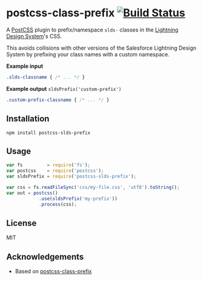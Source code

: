 # postcss-class-prefix [![Build Status](https://secure.travis-ci.org/salesforce-ux/postcss-slds-prefix.png?branch=master)](http://travis-ci.org/salesforce-ux/postcss-slds-prefix)

A [PostCSS](https://github.com/postcss/postcss) plugin to prefix/namespace `slds-` classes in the [Lightning Design System](https://www.lightningdesignsystem.com/)'s CSS.

This avoids collisions with other versions of the Salesforce Lightning Design System by prefixing your class names with a custom namespace.

__Example input__

```css
.slds-classname { /* ... */ }
```

__Example output__
`sldsPrefix('custom-prefix')`
```css
.custom-prefix-classname { /* ... */ }
```

## Installation

```
npm install postcss-slds-prefix
```

## Usage

```javascript
var fs         = require('fs');
var postcss    = require('postcss');
var sldsPrefix = require('postcss-slds-prefix');

var css = fs.readFileSync('css/my-file.css', 'utf8').toString();
var out = postcss()
            .use(sldsPrefix('my-prefix'))
            .process(css);
```

## License

MIT

## Acknowledgements

* Based on [postcss-class-prefix](https://github.com/thompsongl/postcss-class-prefix)
